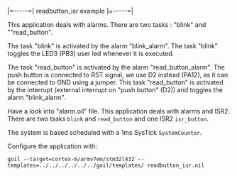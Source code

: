 |=-----=[ readbutton_isr example ]=-----=|

This application deals with alarms.
There are two tasks : "blink" and ""read_button".

The task "blink" is activated by the alarm "blink_alarm".
The task "blink" toggles the LED3 (PB3) user led whenever it is executed.

The task "read_button" is activated by the alarm "read_button_alarm".
The push button is connected to RST signal, we use D2 instead (PA12), as it can be connected to GND using a jumper.
This task "read_button" is activated by the interrupt (external interrupt on "push button" (D2)) and toggles the alarm "blink_alarm".

Have a look into "alarm.oil" file.
This application deals with alarms and ISR2.
There are two tasks `blink` and `read_button` and one ISR2 `isr_button`.

The system is based scheduled with a 1ms SysTick `SystemCounter`.

Configure the application with:

```
goil --target=cortex-m/armv7em/stm32l432 --templates=../../../../../../goil/templates/ readbutton_isr.oil
```
